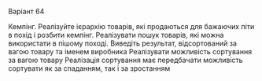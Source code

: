 Варіант 64

Кемпінг. Реалізуйте ієрархію товарів, які продаються для бажаючих піти в похід і розбити кемпінг. Реалізувати пошук товарів, які можна використати в пішому поході. Виведіть результат, відсортований за вагою товару та іменем виробника
Реалізувати можливість  сортування за вагою товару
Реалізація сортування має передбачати можливість сортувати як за спаданням, так і за зростанням

